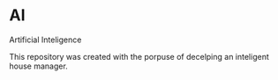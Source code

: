 # AI
Artificial Inteligence


This repository was created with the porpuse of decelping an inteligent house manager.
